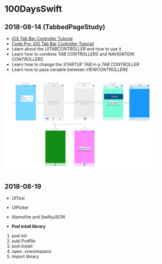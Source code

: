 # 100DaysSwift

## 2018-08-14 (TabbedPageStudy)

- [iOS Tab Bar Controller Tutorial](https://www.youtube.com/watch?v=yzImO9HdbFo)
- [Code Pro: iOS Tab Bar Controller Tutorial](https://www.youtube.com/watch?v=erUWj0gOb7k)
- Learn about the <em>UITABCONTROLLER</em> and how to use it
- Learn how to combine <em>TAB CONTROLLERS</em> and <em>NAVIGATION CONTROLLERS</em>
- Learn how to change the <em>STARTUP TAB</em> in a <em>TAB CONTROLLER</em>
- Learn how to pass variable between <em>VIEWCONTROLLERS</em>

![pic of TabbedPageStudy user interface](images/tab_nav_pass.png)

## 2018-08-19

- UITest
- UIPicker
- Alamofire and SwiftyJSON

- <strong>Pod intall library</strong>
1. pod init
2. subl Podfile
3. pod install
4. open .xcworkspace
5. import library


